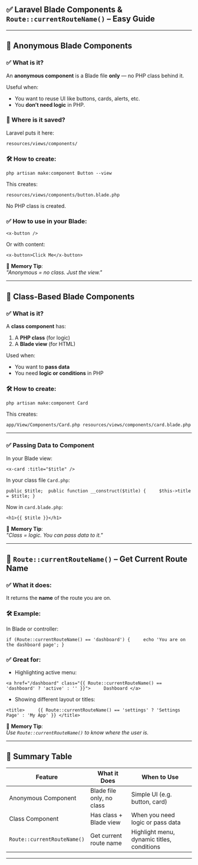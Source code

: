 ## ✅ Laravel Blade Components & `Route::currentRouteName()` – Easy Guide

---

## 🔹 Anonymous Blade Components

### ✅ What is it?

An **anonymous component** is a Blade file **only** — no PHP class behind it.

Useful when:

- You want to reuse UI like buttons, cards, alerts, etc.
- You **don’t need logic** in PHP.

### 📁 Where is it saved?

Laravel puts it here:

`resources/views/components/`
### 🛠 How to create:

`php artisan make:component Button --view`

This creates:

`resources/views/components/button.blade.php`

No PHP class is created.

### ✅ How to use in your Blade:

`<x-button />`

Or with content:

`<x-button>Click Me</x-button>`

🧠 **Memory Tip**:  
_"Anonymous = no class. Just the view."_

---

## 🔸 Class-Based Blade Components

### ✅ What is it?

A **class component** has:
1. A **PHP class** (for logic)
2. A **Blade view** (for HTML)

Used when:

- You want to **pass data**
- You need **logic or conditions** in PHP

### 🛠 How to create:

`php artisan make:component Card`

This creates:

`app/View/Components/Card.php resources/views/components/card.blade.php`

---

### ✅ Passing Data to Component

In your Blade view:

`<x-card :title="$title" />`

In your class file `Card.php`:

`public $title;  public function __construct($title) {     $this->title = $title; }`

Now in `card.blade.php`:

`<h1>{{ $title }}</h1>`

🧠 **Memory Tip**:  
_"Class = logic. You can pass data to it."_

---

## 🧭 `Route::currentRouteName()` – Get Current Route Name

### ✅ What it does:

It returns the **name** of the route you are on.
### 🛠 Example:

In Blade or controller:

`if (Route::currentRouteName() == 'dashboard') {     echo 'You are on the dashboard page'; }`

### ✅ Great for:

- Highlighting active menu:

`<a href="/dashboard" class="{{ Route::currentRouteName() == 'dashboard' ? 'active' : '' }}">     Dashboard </a>`

- Showing different layout or titles:

`<title>     {{ Route::currentRouteName() == 'settings' ? 'Settings Page' : 'My App' }} </title>`

🧠 **Memory Tip**:  
_Use `Route::currentRouteName()` to know where the user is._

---

## 📝 Summary Table

|Feature|What it Does|When to Use|
|---|---|---|
|Anonymous Component|Blade file only, no class|Simple UI (e.g. button, card)|
|Class Component|Has class + Blade view|When you need logic or pass data|
|`Route::currentRouteName()`|Get current route name|Highlight menu, dynamic titles, conditions|

---